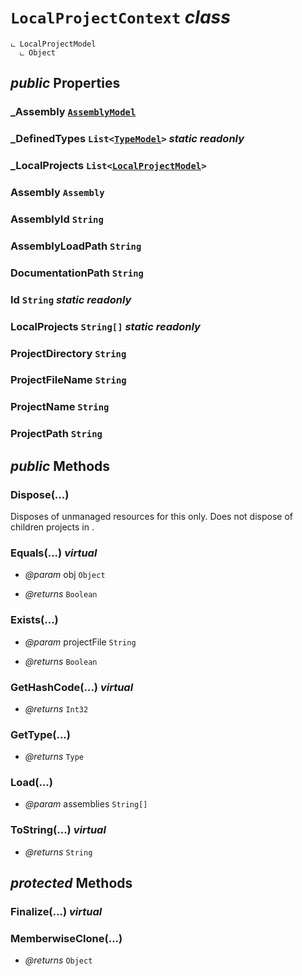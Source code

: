 # <code><span title="undefined">LocalProjectContext</span></code> *class*

```
ட LocalProjectModel
  ட Object
```



## *public* Properties

### _Assembly <code><a href="..\Models\AssemblyModel.md">AssemblyModel</a></code>



### _DefinedTypes <code><span title="undefined">List</span><<a href="..\Models\Language\TypeModel.md">TypeModel</a>></code> *static* *readonly*



### _LocalProjects <code><span title="undefined">List</span><<a href="..\Models\LocalProjectModel.md">LocalProjectModel</a>></code>



### Assembly <code><span title="undefined">Assembly</span></code>



### AssemblyId <code><span title="undefined">String</span></code>



### AssemblyLoadPath <code><span title="undefined">String</span></code>



### DocumentationPath <code><span title="undefined">String</span></code>



### Id <code><span title="undefined">String</span></code> *static* *readonly*



### LocalProjects <code><span title="undefined">String[]</span></code> *static* *readonly*



### ProjectDirectory <code><span title="undefined">String</span></code>



### ProjectFileName <code><span title="undefined">String</span></code>



### ProjectName <code><span title="undefined">String</span></code>



### ProjectPath <code><span title="undefined">String</span></code>





## *public* Methods

### Dispose(...)

Disposes of unmanaged resources for this <see cref="!:LocalProject" /> only.
Does not dispose of children projects in <see cref="!:LocalProjects" />.



### Equals(...) *virtual*



- *@param* obj <code><span title="undefined">Object</span></code>

- *@returns* <code><span title="undefined">Boolean</span></code>

### Exists(...)



- *@param* projectFile <code><span title="undefined">String</span></code>

- *@returns* <code><span title="undefined">Boolean</span></code>

### GetHashCode(...) *virtual*



- *@returns* <code><span title="undefined">Int32</span></code>

### GetType(...)



- *@returns* <code><span title="undefined">Type</span></code>

### Load(...)



- *@param* assemblies <code><span title="undefined">String[]</span></code>



### ToString(...) *virtual*



- *@returns* <code><span title="undefined">String</span></code>

## *protected* Methods

### Finalize(...) *virtual*





### MemberwiseClone(...)



- *@returns* <code><span title="undefined">Object</span></code>